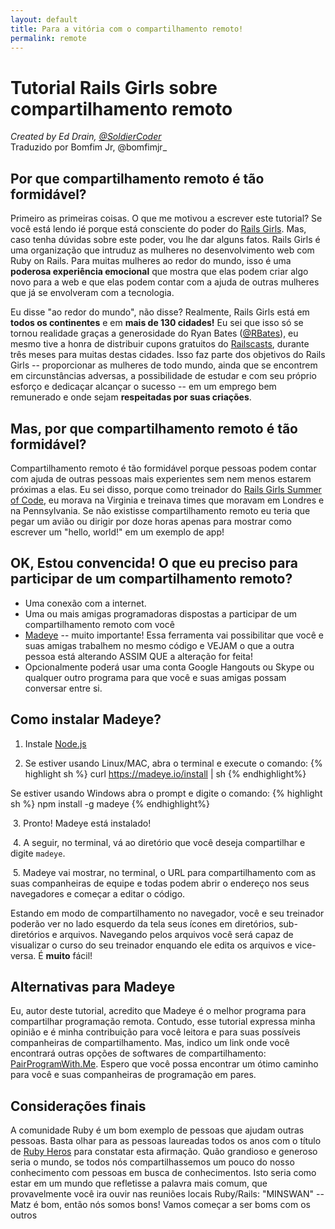 ```yaml
---
layout: default
title: Para a vitória com o compartilhamento remoto!
permalink: remote
---
```


# Tutorial Rails Girls sobre compartilhamento remoto

*Created by Ed Drain, [@SoldierCoder](https://twitter.com/soldiercoder)*  
Traduzido por Bomfim Jr, @bomfimjr_

## Por que compartilhamento remoto é tão formidável?

Primeiro as primeiras coisas. O que me motivou a escrever este tutorial? Se você está lendo ié porque está consciente do poder do [Rails Girls](http://railsgirls.com). Mas, caso tenha dúvidas sobre este poder, vou lhe dar alguns fatos. Rails Girls é uma organização que intruduz as mulheres no desenvolvimento web com Ruby on Rails. Para muitas mulheres ao redor do mundo, isso é uma **poderosa experiência emocional** que mostra que elas podem criar algo novo para a web e que elas podem contar com a ajuda de outras mulheres que já se envolveram com a tecnologia.


Eu disse "ao redor do mundo", não disse? Realmente, Rails Girls está em **todos os continentes** e em **mais de 130 cidades!**  Eu sei que isso só se tornou realidade graças a generosidade do Ryan Bates ([@RBates](https://twitter.com/rbates)), eu mesmo tive a honra de distribuir cupons gratuitos do [Railscasts](railscasts.com), durante três meses para muitas destas cidades. Isso faz parte dos objetivos do Rails Girls -- proporcionar as mulheres de todo mundo, ainda que se encontrem em circunstâncias adversas,  a  possibilidade  de estudar e com seu próprio esforço e dedicaçar alcançar o sucesso --  em um emprego bem remunerado e onde sejam **respeitadas por suas criações**.

## Mas, por que compartilhamento remoto é tão formidável?

Compartilhamento remoto é tão formidável porque pessoas podem contar com ajuda de outras pessoas mais experientes sem nem menos estarem próximas a elas. Eu sei disso, porque como treinador do [Rails Girls Summer of Code](http://railsgirlssummerofcode.org), eu morava na Virginia e treinava times que moravam em Londres e na Pennsylvania. Se não existisse compartilhamento remoto eu teria que pegar um avião ou dirigir por doze horas apenas para mostrar como escrever um "hello, world!" em um exemplo de app!

## OK, Estou convencida! O que eu preciso para participar de um compartilhamento remoto?
* Uma conexão com a internet.
* Uma ou mais amigas programadoras dispostas a participar de um compartilhamento remoto com você
* [Madeye](https://madeye.io) -- muito importante! Essa ferramenta vai possibilitar que você e suas amigas trabalhem no mesmo código e VEJAM o que a outra pessoa está alterando ASSIM QUE a alteração for feita!
* Opcionalmente poderá usar uma conta Google Hangouts ou Skype ou qualquer outro programa para que você e suas amigas possam conversar entre si.

<!--
  O &nbsp; antes da numeração conserta um bug no qual o highlight quebra a numeração de listas
  https://github.com/jekyll/jekyll/issues/588
 -->
## Como instalar Madeye?
1. Instale [Node.js](http://howtonode.org/how-to-install-nodejs)

2. Se estiver usando Linux/MAC, abra o terminal e execute o comando:
{% highlight sh %}
curl https://madeye.io/install | sh
{% endhighlight%}

Se estiver usando Windows abra o prompt e digite o comando:
{% highlight sh %}
npm install -g madeye
{% endhighlight%}

&nbsp;3. Pronto! Madeye está instalado!

&nbsp;4. A seguir, no terminal, vá ao diretório que você deseja compartilhar e digite `madeye`.

&nbsp;5. Madeye vai mostrar,  no terminal, o URL para compartilhamento com as suas companheiras de equipe e todas podem abrir o endereço nos seus navegadores e começar a editar o código.

Estando em modo de compartilhamento no navegador, você e seu treinador poderão ver no lado esquerdo da tela seus ícones em diretórios, sub-diretórios e arquivos. Navegando pelos arquivos você será capaz de visualizar o curso do seu treinador enquando ele edita os arquivos e vice-versa. É **muito** fácil!

## Alternativas para Madeye

Eu, autor deste tutorial, acredito que Madeye é o melhor programa para compartilhar programação remota. Contudo, esse tutorial expressa minha opinião e é minha contribuição para você leitora e para suas possíveis companheiras de compartilhamento. Mas,  indico um link onde você encontrará outras opções de softwares de compartilhamento: [PairProgramWith.Me](http://pairprogramwith.me). Espero que você possa encontrar um ótimo caminho para você e suas companheiras de programação em pares.

## Considerações finais
A comunidade Ruby é um bom exemplo de pessoas que ajudam outras pessoas. Basta olhar para as pessoas laureadas todos os anos com o título de [Ruby Heros](http://rubyheroes.com/) para constatar esta afirmação. Quão grandioso e generoso seria o mundo, se todos nós compartilhassemos um pouco do nosso conhecimento com pessoas em busca de conhecimentos. Isto seria como estar em um mundo que refletisse a palavra mais comum, que provavelmente você ira ouvir nas reuniões locais Ruby/Rails: "MINSWAN" -- Matz é bom, então nós somos bons! Vamos começar a ser boms com os outros






